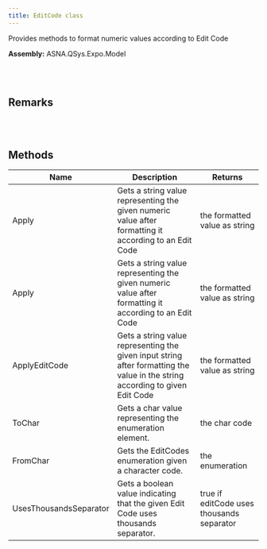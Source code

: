 ```yaml
---
title: EditCode class
---
```


Provides methods to format numeric values according to Edit Code

**Assembly:** ASNA.QSys.Expo.Model

<br>
<br>

## Remarks

<br>
<br>

## Methods

| Name | Description | Returns
| --- | --- | ---
| Apply | Gets a string value representing the given numeric value after formatting it according to an Edit Code | the formatted value as string
| Apply | Gets a string value representing the given numeric value after formatting it according to an Edit Code | the formatted value as string
| ApplyEditCode | Gets a string value representing the given input string after formatting the value in the string according to given Edit Code | the formatted value as string
| ToChar | Gets a char value representing the enumeration element. | the char code
| FromChar | Gets the EditCodes enumeration given a character code. | the enumeration
| UsesThousandsSeparator | Gets a boolean value indicating that the given Edit Code uses thousands separator. | true if editCode uses thousands separator

<br>
<br>

